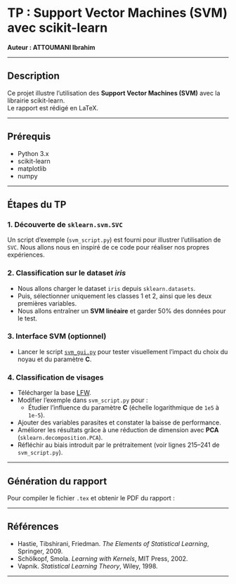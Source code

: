 # TP : Support Vector Machines (SVM) avec scikit-learn

**Auteur : ATTOUMANI Ibrahim**
  
  ---
  
  ## Description
  Ce projet illustre l’utilisation des **Support Vector Machines (SVM)** avec la librairie scikit-learn.  
Le rapport est rédigé en LaTeX.

---
  
  ## Prérequis
  
  - Python 3.x  
- scikit-learn  
- matplotlib  
- numpy  

---
  
  ## Étapes du TP
  
  ### 1. Découverte de `sklearn.svm.SVC`
  Un script d’exemple (`svm_script.py`) est fourni pour illustrer l’utilisation de `SVC`. Nous allons nous en inspiré de ce code pour réaliser nos propres expériences.

### 2. Classification sur le dataset *iris*
- Nous allons charger le dataset `iris` depuis `sklearn.datasets`.
- Puis, sélectionner uniquement les classes 1 et 2, ainsi que les deux premières variables.  
- Nous allons entraîner un **SVM linéaire** et garder 50% des données pour le test.  

### 3. Interface SVM (optionnel)
- Lancer le script [`svm_gui.py`](https://scikit-learn.org/1.2/auto_examples/applications/svm_gui.html) pour tester visuellement l’impact du choix du noyau et du paramètre **C**.  

### 4. Classification de visages
- Télécharger la base [LFW](http://vis-www.cs.umass.edu/lfw/lfw-funneled.tgz).  
- Modifier l’exemple dans `svm_script.py` pour :  
  - Étudier l’influence du paramètre **C** (échelle logarithmique de `1e5` à `1e-5`).  
- Ajouter des variables parasites et constater la baisse de performance.  
- Améliorer les résultats grâce à une réduction de dimension avec **PCA** (`sklearn.decomposition.PCA`).  
- Réfléchir au biais introduit par le prétraitement (voir lignes 215–241 de `svm_script.py`).  

---
  
  ## Génération du rapport
  
  Pour compiler le fichier `.tex` et obtenir le PDF du rapport :
  
  ---
  ## Références
  
  - Hastie, Tibshirani, Friedman. *The Elements of Statistical Learning*, Springer, 2009.  
- Schölkopf, Smola. *Learning with Kernels*, MIT Press, 2002.  
- Vapnik. *Statistical Learning Theory*, Wiley, 1998.  

---
  
